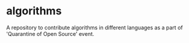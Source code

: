 # algorithms
A repository to contribute algorithms in different languages as a part of 'Quarantine of Open Source' event.
